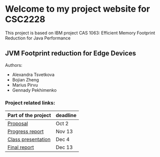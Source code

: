# Welcome to my project website for CSC2228

This project is based on IBM project CAS 1063: Efficient Memory Footprint Reduction for Java Performance

## JVM Footprint reduction for Edge Devices

Authors:
- Alexandra Tsvetkova
- Bojian Zheng
- Marius Pirvu
- Gennady Pekhimenko


### Project related links:

| Part of the project | deadline |
|--|--|
| [Proposal](https://github.com/sash-tsvet/CSC2228-Project/proposal.pdf) | Oct 2 |
| [Progress report]() | Nov 13 |
| [Class presentation]()  | Dec 4 |
| [Final report]() | Dec 13 |
